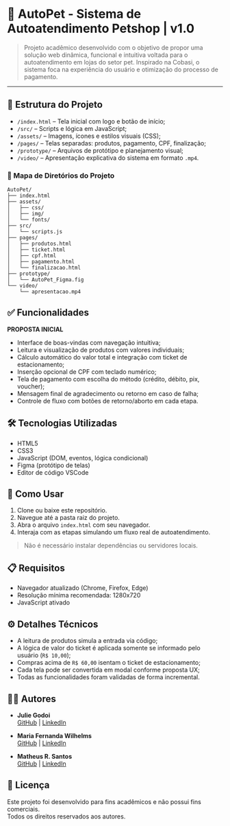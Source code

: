 # 🐾 AutoPet - Sistema de Autoatendimento Petshop | v1.0

> Projeto acadêmico desenvolvido com o objetivo de propor uma solução web dinâmica, funcional e intuitiva voltada para o autoatendimento em lojas do setor pet. Inspirado na Cobasi, o sistema foca na experiência do usuário e otimização do processo de pagamento.

---

<!-- 
## 🆕 Novidades da versão

- Primeira versão do sistema de autoatendimento;
- Estrutura de telas inicial definida;
- Fluxo de interação com CPF, pagamento e ticket incluído.
-->

## 📁 Estrutura do Projeto

- `/index.html` – Tela inicial com logo e botão de início;
- `/src/` – Scripts e lógica em JavaScript;
- `/assets/` – Imagens, ícones e estilos visuais (CSS);
- `/pages/` – Telas separadas: produtos, pagamento, CPF, finalização;
- `/prototype/` – Arquivos de protótipo e planejamento visual;
- `/video/` – Apresentação explicativa do sistema em formato `.mp4`.

### 📁 Mapa de Diretórios do Projeto

```
AutoPet/
├── index.html
├── assets/
│   ├── css/
│   ├── img/
│   └── fonts/
├── src/
│   └── scripts.js
├── pages/
│   ├── produtos.html
│   ├── ticket.html
│   ├── cpf.html
│   ├── pagamento.html
│   └── finalizacao.html
├── prototype/
│   └── AutoPet_Figma.fig
└── video/
    └── apresentacao.mp4
```

## ✅ Funcionalidades
**PROPOSTA INICIAL**
- Interface de boas-vindas com navegação intuitiva;
- Leitura e visualização de produtos com valores individuais;
- Cálculo automático do valor total e integração com ticket de estacionamento;
- Inserção opcional de CPF com teclado numérico;
- Tela de pagamento com escolha do método (crédito, débito, pix, voucher);
- Mensagem final de agradecimento ou retorno em caso de falha;
- Controle de fluxo com botões de retorno/aborto em cada etapa.

## 🛠️ Tecnologias Utilizadas

- HTML5
- CSS3
- JavaScript (DOM, eventos, lógica condicional)
- Figma (protótipo de telas)
- Editor de código VSCode

## 🚀 Como Usar

1. Clone ou baixe este repositório.
2. Navegue até a pasta raiz do projeto.
3. Abra o arquivo `index.html` com seu navegador.
4. Interaja com as etapas simulando um fluxo real de autoatendimento.

> Não é necessário instalar dependências ou servidores locais.

## 📋 Requisitos

- Navegador atualizado (Chrome, Firefox, Edge)
- Resolução mínima recomendada: 1280x720
- JavaScript ativado

## ⚙️ Detalhes Técnicos

- A leitura de produtos simula a entrada via código;
- A lógica de valor do ticket é aplicada somente se informado pelo usuário (`R$ 10,00`);
- Compras acima de `R$ 60,00` isentam o ticket de estacionamento;
- Cada tela pode ser convertida em modal conforme proposta UX;
- Todas as funcionalidades foram validadas de forma incremental.

## 👨‍💻 Autores

- **Julie Godoi**  
  [GitHub](https://github.com/juliegodoi) | [LinkedIn](https://www.linkedin.com/in/juliegodoi/)

- **Maria Fernanda Wilhelms**  
  [GitHub](https://github.com/Maria-Fernanda-W) | [LinkedIn](https://www.linkedin.com/in/maria-fernanda-wilhelms-640651230)

- **Matheus R. Santos**  
  [GitHub](https://github.com/odevmath) | [LinkedIn](https://www.linkedin.com/in/odevmath)

## 📄 Licença

Este projeto foi desenvolvido para fins acadêmicos e não possui fins comerciais.  
Todos os direitos reservados aos autores.